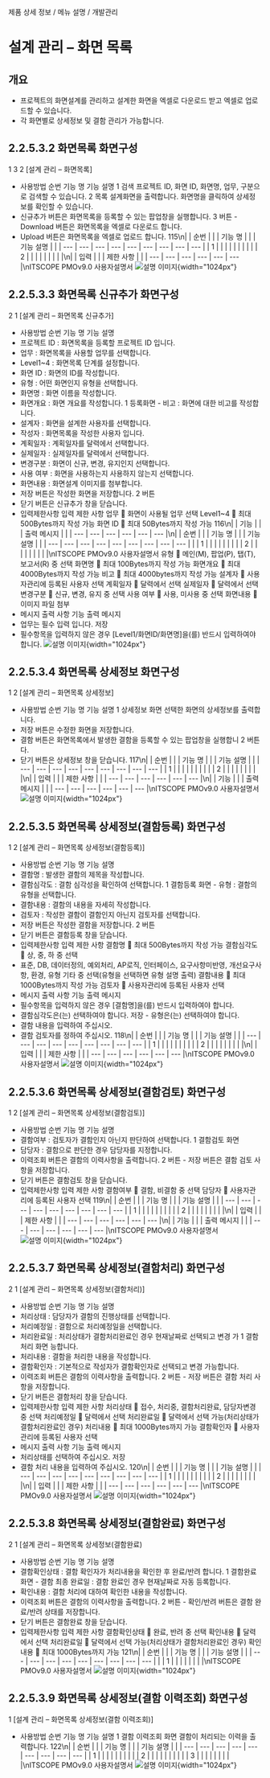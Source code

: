 <!--breadcrumb:제품 상세 정보 / 메뉴 설명 / 개발관리--><span class="md-breadcrumb">제품 상세 정보 / 메뉴 설명 / 개발관리</span>
# 설계 관리 – 화면 목록
<!--5th-h2-toc-->
## 개요

- 프로젝트의 화면설계를 관리하고 설계한 화면을 엑셀로 다운로드 받고 엑셀로 업로드할 수 있습니다.
- 각 화면별로 상세정보 및 결함 관리가 가능합니다.
## 2.2.5.3.2 화면목록 화면구성
1
3
2
[설계 관리 – 화면목록]
- 사용방법
순번 기능 명 기능 설명
1 검색 프로젝트 ID, 화면 ID, 화면명, 업무, 구분으로 검색할 수 있습니다.
2 목록 설계화면을 출력합니다. 화면명을 클릭하여 상세정보를 확인할 수 있습니다.
- 신규추가 버튼은 화면목록을 등록할 수 있는 팝업창을 실행합니다.
3 버튼 - Download 버튼은 화면목록을 엑셀로 다운로드 합니다.
- Upload 버튼은 화면목록을 엑셀로 업로드 합니다.
115\n|  | 순번 |  |  | 기능 명 |  |  | 기능 설명 |  |
| --- | --- | --- | --- | --- | --- | --- | --- | --- |
| 1 |  |  |  |  |  |  |  |  |
| 2 |  |  |  |  |  |  |  |  |\n|  | 입력 |  |  | 제한 사항 |  |
| --- | --- | --- | --- | --- | --- |\nITSCOPE PMOv9.0 사용자설명서
![설명 이미지](/02_outputs/manual_images/2.2.5.3.2.png){width="1024px"}
## 2.2.5.3.3 화면목록 신규추가 화면구성
2
1
[설계 관리 – 화면목록 신규추가]
- 사용방법
순번 기능 명 기능 설명
- 프로젝트 ID : 화면목록을 등록할 프로젝트 ID 입니다.
- 업무 : 화면목록을 사용할 업무를 선택합니다.
- Level1~4 : 화면목록 단계를 설정합니다.
- 화면 ID : 화면의 ID를 작성합니다.
- 유형 : 어떤 화면인지 유형을 선택합니다.
- 화면명 : 화면 이름을 작성합니다.
- 화면개요 : 화면 개요를 작성합니다.
1 등록화면 - 비고 : 화면에 대한 비고를 작성합니다.
- 설계자 : 화면을 설계한 사용자를 선택합니다.
- 작성자 : 화면목록을 작성한 사용자 입니다.
- 계획일자 : 계획일자를 달력에서 선택합니다.
- 실제일자 : 실제일자를 달력에서 선택합니다.
- 변경구분 : 화면이 신규, 변경, 유지인지 선택합니다.
- 사용 여부 : 화면을 사용하는지 사용하지 않는지 선택합니다.
- 화면내용 : 화면설계 이미지를 첨부합니다.
- 저장 버튼은 작성한 화면을 저장합니다.
2 버튼
- 닫기 버튼은 신규추가 창을 닫습니다.
- 입력제한사항
입력 제한 사항
업무  화면이 사용될 업무 선택
Level1~4  최대 500Bytes까지 작성 가능
화면 ID  최대 50Bytes까지 작성 가능
116\n|  | 기능 |  |  | 출력 메시지 |  |
| --- | --- | --- | --- | --- | --- |\n|  | 순번 |  |  | 기능 명 |  |  | 기능 설명 |  |
| --- | --- | --- | --- | --- | --- | --- | --- | --- |
|  | 1 |  |  |  |  |  |  |  |
| 2 |  |  |  |  |  |  |  |  |\nITSCOPE PMOv9.0 사용자설명서
유형  메인(M), 팝업(P), 탭(T), 보고서(R) 중 선택
화면명  최대 100Bytes까지 작성 가능
화면개요  최대 4000Bytes까지 작성 가능
비고  최대 4000bytes까지 작성 가능
설계자  사용자관리에 등록된 사용자 선택
계획일자  달력에서 선택
실제일자  달력에서 선택
변경구분  신규, 변경, 유지 중 선택
사용 여부  사용, 미사용 중 선택
화면내용  이미지 파일 첨부
- 메시지 출력 사항
기능 출력 메시지
- 업무는 필수 입력 입니다.
저장
- 필수항목을 입력하지 않은 경우 [Level1/화면ID/화면명]을(를) 반드시 입력하여야 합니다.
![설명 이미지](/02_outputs/manual_images/2.2.5.3.3.png){width="1024px"}
## 2.2.5.3.4 화면목록 상세정보 화면구성
1 2
[설계 관리 – 화면목록 상세정보]
- 사용방법
순번 기능 명 기능 설명
1 상세정보 화면 선택한 화면의 상세정보를 출력합니다.
- 저장 버튼은 수정한 화면을 저장합니다.
- 결함 버튼은 화면목록에서 발생한 결함을 등록할 수 있는 팝업창을 실행합니
2 버튼
다.
- 닫기 버튼은 상세정보 창을 닫습니다.
117\n|  | 순번 |  |  | 기능 명 |  |  | 기능 설명 |  |
| --- | --- | --- | --- | --- | --- | --- | --- | --- |
| 1 |  |  |  |  |  |  |  |  |
| 2 |  |  |  |  |  |  |  |  |\n|  | 입력 |  |  | 제한 사항 |  |
| --- | --- | --- | --- | --- | --- |\n|  | 기능 |  |  | 출력 메시지 |  |
| --- | --- | --- | --- | --- | --- |\nITSCOPE PMOv9.0 사용자설명서
![설명 이미지](/02_outputs/manual_images/2.2.5.3.4.png){width="1024px"}
## 2.2.5.3.5 화면목록 상세정보(결함등록) 화면구성
1 2
[설계 관리 – 화면목록 상세정보(결함등록)]
- 사용방법
순번 기능 명 기능 설명
- 결함명 : 발생한 결함의 제목을 작성합니다.
- 결함심각도 : 결함 심각성을 확인하여 선택합니다.
1 결함등록 화면 - 유형 : 결함의 유형을 선택합니다.
- 결함내용 : 결함의 내용을 자세히 작성합니다.
- 검토자 : 작성한 결함이 결함인지 아닌지 검토자를 선택합니다.
- 저장 버튼은 작성한 결함을 저장합니다.
2 버튼
- 닫기 버튼은 결함등록 창을 닫습니다.
- 입력제한사항
입력 제한 사항
결함명  최대 500Bytes까지 작성 가능
결함심각도  상, 중, 하 중 선택
- 표준, DB, 데이터정의, 예외처리, AP로직, 인터페이스, 요구사항미반영, 개선요구사항, 환경,
유형
기타 중 선택(유형을 선택하면 유형 설명 출력)
결함내용  최대 1000Bytes까지 작성 가능
검토자  사용자관리에 등록된 사용자 선택
- 메시지 출력 사항
기능 출력 메시지
- 필수항목을 입력하지 않은 경우 [결함명]을(를) 반드시 입력하여야 합니다.
- 결함심각도은(는) 선택하여야 합니다.
저장 - 유형은(는) 선택하여야 합니다.
- 결함 내용을 입력하여 주십시오.
- 결함 검토자를 정하여 주십시오.
118\n|  | 순번 |  |  | 기능 명 |  |  | 기능 설명 |  |
| --- | --- | --- | --- | --- | --- | --- | --- | --- |
| 1 |  |  |  |  |  |  |  |  |
| 2 |  |  |  |  |  |  |  |  |\n|  | 입력 |  |  | 제한 사항 |  |
| --- | --- | --- | --- | --- | --- |\nITSCOPE PMOv9.0 사용자설명서
![설명 이미지](/02_outputs/manual_images/2.2.5.3.5.png){width="1024px"}
## 2.2.5.3.6 화면목록 상세정보(결함검토) 화면구성
1 2
[설계 관리 – 화면목록 상세정보(결함검토)]
- 사용방법
순번 기능 명 기능 설명
- 결함여부 : 검토자가 결함인지 아닌지 판단하여 선택합니다.
1 결함검토 화면
- 담당자 : 결함으로 판단한 경우 담당자를 지정합니다.
- 이력조회 버튼은 결함의 이력사항을 출력합니다.
2 버튼 - 저장 버튼은 결함 검토 사항을 저장합니다.
- 닫기 버튼은 결함검토 창을 닫습니다.
- 입력제한사항
입력 제한 사항
결함여부  결함, 비결함 중 선택
담당자  사용자관리에 등록된 사용자 선택
119\n|  | 순번 |  |  | 기능 명 |  |  | 기능 설명 |  |
| --- | --- | --- | --- | --- | --- | --- | --- | --- |
| 1 |  |  |  |  |  |  |  |  |
| 2 |  |  |  |  |  |  |  |  |\n|  | 입력 |  |  | 제한 사항 |  |
| --- | --- | --- | --- | --- | --- |\n|  | 기능 |  |  | 출력 메시지 |  |
| --- | --- | --- | --- | --- | --- |\nITSCOPE PMOv9.0 사용자설명서
![설명 이미지](/02_outputs/manual_images/2.2.5.3.6.png){width="1024px"}
## 2.2.5.3.7 화면목록 상세정보(결함처리) 화면구성
2
1
[설계 관리 – 화면목록 상세정보(결함처리)]
- 사용방법
순번 기능 명 기능 설명
- 처리상태 : 담당자가 결함의 진행상태를 선택합니다.
- 처리예정일 : 결함으로 처리예정일을 선택합니다.
- 처리완료일 : 처리상태가 결함처리완료인 경우 현재날짜로 선택되고 변경 가
1 결함처리 화면
능합니다.
- 처리내용 : 결함을 처리한 내용을 작성합니다.
- 결함확인자 : 기본적으로 작성자가 결함확인자로 선택되고 변경 가능합니다.
- 이력조회 버튼은 결함의 이력사항을 출력합니다.
2 버튼 - 저장 버튼은 결함 처리 사항을 저장합니다.
- 닫기 버튼은 결함처리 창을 닫습니다.
- 입력제한사항
입력 제한 사항
처리상태  접수, 처리중, 결함처리완료, 담당자변경 중 선택
처리예정일  달력에서 선택
처리완료일  달력에서 선택 가능(처리상태가 결함처리완료인 경우)
처리내용  최대 1000Bytes까지 가능
결함확인자  사용자관리에 등록된 사용자 선택
- 메시지 출력 사항
기능 출력 메시지
- 처리상태를 선택하여 주십시오.
저장
- 결함 처리 내용을 입력하여 주십시오.
120\n|  | 순번 |  |  | 기능 명 |  |  | 기능 설명 |  |
| --- | --- | --- | --- | --- | --- | --- | --- | --- |
| 1 |  |  |  |  |  |  |  |  |
| 2 |  |  |  |  |  |  |  |  |\n|  | 입력 |  |  | 제한 사항 |  |
| --- | --- | --- | --- | --- | --- |\nITSCOPE PMOv9.0 사용자설명서
![설명 이미지](/02_outputs/manual_images/2.2.5.3.7.png){width="1024px"}
## 2.2.5.3.8 화면목록 상세정보(결함완료) 화면구성
2
1
[설계 관리 – 화면목록 상세정보(결함완료)
- 사용방법
순번 기능 명 기능 설명
- 결함확인상태 : 결함 확인자가 처리내용을 확인한 후 완료/반려 합니다.
1 결함완료 화면 - 결함 최종 완료일 : 결함 완료인 경우 현재날짜로 자동 등록합니다.
- 확인내용 : 결함 처리에 대하여 확인한 내용을 작성합니다.
- 이력조회 버튼은 결함의 이력사항을 출력합니다.
2 버튼 - 확인/반려 버튼은 결함 완료/반려 상태를 저장합니다.
- 닫기 버튼은 결함완료 창을 닫습니다.
- 입력제한사항
입력 제한 사항
결함확인상태  완료, 반려 중 선택
확인내용  달력에서 선택
처리완료일  달력에서 선택 가능(처리상태가 결함처리완료인 경우)
확인내용  최대 1000Bytes까지 가능
121\n|  | 순번 |  |  | 기능 명 |  |  | 기능 설명 |  |
| --- | --- | --- | --- | --- | --- | --- | --- | --- |
|  | 1 |  |  |  |  |  |  |  |\nITSCOPE PMOv9.0 사용자설명서
![설명 이미지](/02_outputs/manual_images/2.2.5.3.8.png){width="1024px"}
## 2.2.5.3.9 화면목록 상세정보(결함 이력조회) 화면구성
1
[설계 관리 – 화면목록 상세정보(결함 이력조회)]
- 사용방법
순번 기능 명 기능 설명
1 결함 이력조회 화면 결함이 처리되는 이력을 출력합니다.
122\n|  | 순번 |  |  | 기능 명 |  |  | 기능 설명 |  |
| --- | --- | --- | --- | --- | --- | --- | --- | --- |
| 1 |  |  |  |  |  |  |  |  |
| 2 |  |  |  |  |  |  |  |  |
| 3 |  |  |  |  |  |  |  |  |\nITSCOPE PMOv9.0 사용자설명서
![설명 이미지](/02_outputs/manual_images/2.2.5.3.9.png){width="1024px"}
